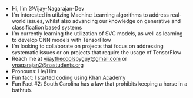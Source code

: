-  Hi, I’m @Vijay-Nagarajan-Dev
-  I’m interested in utilzing Machine Learning algorithms to address real-world issues, whilst also advancing our knowledge on generative and classification based systems
-  I’m currently learning the utilization of SVC models, as well as learning to develop CNN models with TensorFlow
-  I’m looking to collaborate on projects that focus on addressing systematic issues or on projects that require the usage of TensorFlow
-  Reach me at vijaythecoolspyguy@gmail.com or vnagarajan2@nastudents.org
-  Pronouns: He/Him
-  Fun fact: I started coding using Khan Academy
-  Fun Fact #2: South Carolina has a law that prohibits keeping a horse in a bathtub.

<!---
Vijay-Nagarajan-Dev/Vijay-Nagarajan-Dev is a ✨ special ✨ repository because its `README.md` (this file) appears on your GitHub profile.
You can click the Preview link to take a look at your changes.
--->
